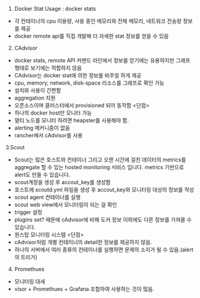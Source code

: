 1. Docker Stat
Usage : docker stats

 - 각 컨테이너의 cpu 이용량, 사용 중인 메모리와 전체 메모리, 네트워크 전송량 정보를 제공
 - docker remote api를 직접 개발해 더 자세한 stat 정보를 얻을 수 있음

2. CAdvisor
 - docker stats, remote API 커맨드 라인에서 정보를 얻기에는 유용하지만 그래프 형태로 보기에는 적합하지 않음
 - CAdvisor는 docker stat에 의한 정보를 비주얼 하게 제공
 - cpu, memory, network, disk-space 리소스를 그래프로 확인 가능
 - 설치와 사용이 간편함
 - aggregation 지원
 - 오픈소스이며 클러스터에서 provisioned 되어 동작함
<단점>
 - 하나의 docker host만 모니터 가능
 - 멀티 노드를 모니터 하려면 heapster를 사용해야 함.
 - alerting 메커니즘이 없음
 - rancher에서 cAdvisor를 사용

3.Scout
 - Scout는 많은 호스트와 컨테이너 그리고 오랜 시간에 걸친 데이터의 metrics를 aggregate 할 수 있는 hosted monitoring 서비스 입니다. metrics 기반으로 alert도 만들 수 있습니다.
 - scout계정을 생성 후 accout_key를 생성함
 - 호스트에 scoutd.yml 파일을 생성 후 accout_key와 모니터링 대상의 정보를 작성
 - scout agent 컨테이너를 실행
 - scout web view에서 모니터링이 되는 걸 확인
 - trigger 설정
 - plugins set? 때문에 cAdvisor에 비해 도커 정보 이외에도 다른 정보를 가져올 수 있습니다.
 - 원스탑 모니터링 시스템
<단점>
- cAdvisor처럼 개별 컨테이너의 detail한 정보를 제공하지 않음. 
 - 하나의 서버에서 여러 종류의 컨테이너를 실행하면 문제의 소지가 될 수 있음.(alert의 트리거)

4. Promethues
 - 모니터링 대세
 - visor + Promethues + Grafana 조합하여 사용하는 것이 많음.
